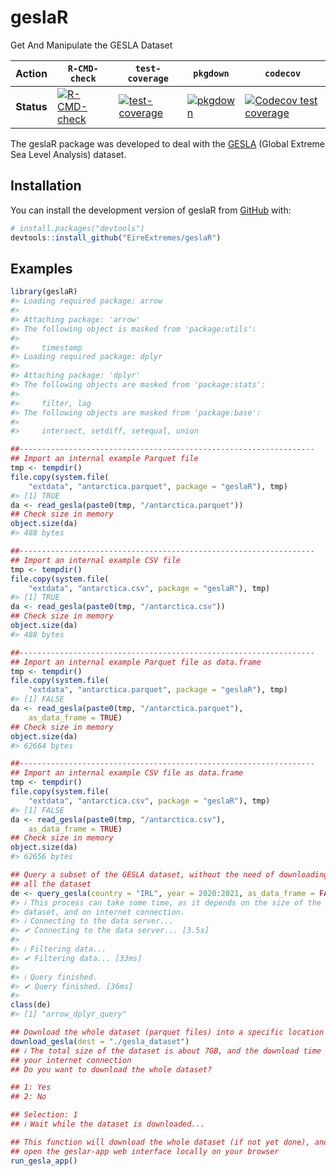 
<!-- README.md is generated from README.Rmd. Please edit that file -->

# geslaR

Get And Manipulate the GESLA Dataset

<!-- badges: start -->
<!-- [![R-CMD-check](https://github.com/EireExtremes/geslaR/actions/workflows/R-CMD-check.yaml/badge.svg)](https://github.com/EireExtremes/geslaR/actions/workflows/R-CMD-check.yaml) -->
<!-- Main branch -->
<!-- [![R-CMD-check](https://github.com/EireExtremes/geslaR/actions/workflows/R-CMD-check.yaml/badge.svg?branch=dev)](https://github.com/EireExtremes/geslaR/actions/workflows/R-CMD-check.yaml) -->
<!-- Development branch -->
<!-- [![test-coverage](https://github.com/EireExtremes/geslaR/actions/workflows/test-coverage.yaml/badge.svg?branch=main)](https://github.com/EireExtremes/geslaR/actions/workflows/test-coverage.yaml) Main branch -->
<!-- [![test-coverage](https://github.com/EireExtremes/geslaR/actions/workflows/test-coverage.yaml/badge.svg?branch=dev)](https://github.com/EireExtremes/geslaR/actions/workflows/test-coverage.yaml) Development branch -->
<!-- [![Codecov test coverage](https://codecov.io/gh/EireExtremes/geslaR/branch/main/graph/badge.svg)](https://app.codecov.io/gh/EireExtremes/geslaR?branch=main) -->
<!-- badges: end -->

| **Action** | `R-CMD-check`                                                                                                                                                                    | `test-coverage`                                                                                                                                                                                    | `pkgdown`                                                                                                                                                                        | `codecov`                                                                                                                                                    |
|:----------:|----------------------------------------------------------------------------------------------------------------------------------------------------------------------------------|----------------------------------------------------------------------------------------------------------------------------------------------------------------------------------------------------|----------------------------------------------------------------------------------------------------------------------------------------------------------------------------------|--------------------------------------------------------------------------------------------------------------------------------------------------------------|
| **Status** | [![R-CMD-check](https://github.com/EireExtremes/geslaR/actions/workflows/R-CMD-check.yaml/badge.svg)](https://github.com/EireExtremes/geslaR/actions/workflows/R-CMD-check.yaml) | [![test-coverage](https://github.com/EireExtremes/geslaR/actions/workflows/test-coverage.yaml/badge.svg?branch=main)](https://github.com/EireExtremes/geslaR/actions/workflows/test-coverage.yaml) | [![pkgdown](https://github.com/EireExtremes/geslaR/actions/workflows/pkgdown.yaml/badge.svg?branch=main)](https://github.com/EireExtremes/geslaR/actions/workflows/pkgdown.yaml) | [![Codecov test coverage](https://codecov.io/gh/EireExtremes/geslaR/branch/main/graph/badge.svg)](https://app.codecov.io/gh/EireExtremes/geslaR?branch=main) |

The geslaR package was developed to deal with the
[GESLA](https://gesla787883612.wordpress.com) (Global Extreme Sea Level
Analysis) dataset.

## Installation

You can install the development version of geslaR from
[GitHub](https://github.com/) with:

``` r
# install.packages("devtools")
devtools::install_github("EireExtremes/geslaR")
```

## Examples

``` r
library(geslaR)
#> Loading required package: arrow
#> 
#> Attaching package: 'arrow'
#> The following object is masked from 'package:utils':
#> 
#>     timestamp
#> Loading required package: dplyr
#> 
#> Attaching package: 'dplyr'
#> The following objects are masked from 'package:stats':
#> 
#>     filter, lag
#> The following objects are masked from 'package:base':
#> 
#>     intersect, setdiff, setequal, union

##------------------------------------------------------------------
## Import an internal example Parquet file
tmp <- tempdir()
file.copy(system.file(
    "extdata", "antarctica.parquet", package = "geslaR"), tmp)
#> [1] TRUE
da <- read_gesla(paste0(tmp, "/antarctica.parquet"))
## Check size in memory
object.size(da)
#> 488 bytes

##------------------------------------------------------------------
## Import an internal example CSV file
tmp <- tempdir()
file.copy(system.file(
    "extdata", "antarctica.csv", package = "geslaR"), tmp)
#> [1] TRUE
da <- read_gesla(paste0(tmp, "/antarctica.csv"))
## Check size in memory
object.size(da)
#> 488 bytes

##------------------------------------------------------------------
## Import an internal example Parquet file as data.frame
tmp <- tempdir()
file.copy(system.file(
    "extdata", "antarctica.parquet", package = "geslaR"), tmp)
#> [1] FALSE
da <- read_gesla(paste0(tmp, "/antarctica.parquet"),
    as_data_frame = TRUE)
## Check size in memory
object.size(da)
#> 62664 bytes

##------------------------------------------------------------------
## Import an internal example CSV file as data.frame
tmp <- tempdir()
file.copy(system.file(
    "extdata", "antarctica.csv", package = "geslaR"), tmp)
#> [1] FALSE
da <- read_gesla(paste0(tmp, "/antarctica.csv"),
    as_data_frame = TRUE)
## Check size in memory
object.size(da)
#> 62656 bytes
```

``` r
## Query a subset of the GESLA dataset, without the need of downloading
## all the dataset
de <- query_gesla(country = "IRL", year = 2020:2021, as_data_frame = FALSE)
#> ℹ This process can take some time, as it depends on the size of the final
#> dataset, and on internet connection.
#> ℹ Connecting to the data server...
#> ✔ Connecting to the data server... [3.5s]
#> 
#> ℹ Filtering data...
#> ✔ Filtering data... [33ms]
#> 
#> ℹ Query finished.
#> ✔ Query finished. [36ms]
#> 
class(de)
#> [1] "arrow_dplyr_query"
```

``` r
## Download the whole dataset (parquet files) into a specific location
download_gesla(dest = "./gesla_dataset")
## ℹ The total size of the dataset is about 7GB, and the download time will depend on
## your internet connection
## Do you want to download the whole dataset?

## 1: Yes
## 2: No

## Selection: 1
## ℹ Wait while the dataset is downloaded...
```

``` r
## This function will download the whole dataset (if not yet done), and
## open the geslar-app web interface locally on your browser
run_gesla_app()
```
